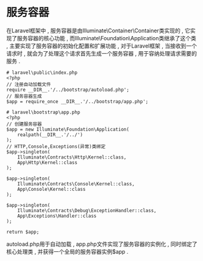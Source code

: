 # 服务容器

在Laravel框架中 , 服务容器是由Illuminate\Container\Container类实现的 , 它实现了服务容器的核心功能 , 而Illuminate\Foundation\Application类继承了这个类 , 主要实现了服务容器的初始化配置和扩展功能 , 对于Laravel框架 , 当接收到一个请求时 , 就会为了处理这个请求首先生成一个服务容器 , 用于容纳处理请求需要的服务 .

```
# laravel\public\index.php
<?php
// 注册自动加载文件
require __DIR__.'/../bootstrap/autoload.php';
// 服务容器生成
$app = require_once __DIR__.'/../bootstrap/app.php';
```

```
# laravel\bootstrap\app.php
<?php
// 创建服务容器
$app = new Illuminate\Foundation\Application(
    realpath(__DIR__.'/../')
);
// HTTP,Console,Exceptions(异常)类绑定
$app->singleton(
    Illuminate\Contracts\Http\Kernel::class,
    App\Http\Kernel::class
);

$app->singleton(
    Illuminate\Contracts\Console\Kernel::class,
    App\Console\Kernel::class
);

$app->singleton(
    Illuminate\Contracts\Debug\ExceptionHandler::class,
    App\Exceptions\Handler::class
);

return $app;
```

autoload.php用于自动加载 , app.php文件实现了服务容器的实例化 , 同时绑定了核心处理类 , 并获得一个全局的服务容器实例$app . 



